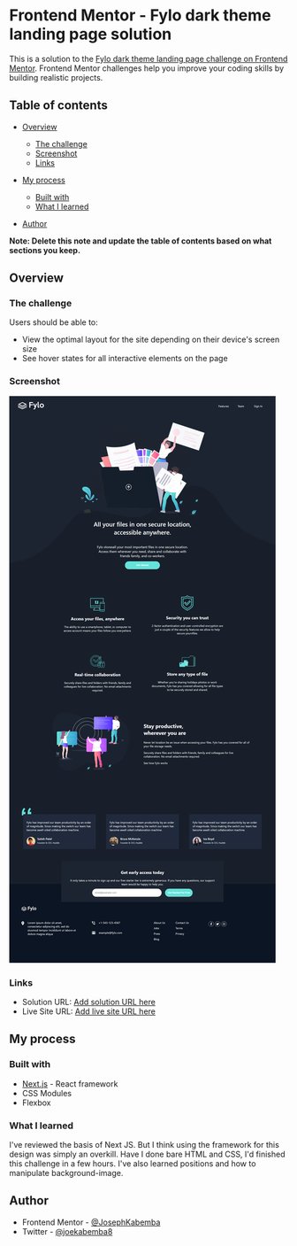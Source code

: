 # Frontend Mentor - Fylo dark theme landing page solution

This is a solution to the [Fylo dark theme landing page challenge on Frontend Mentor](https://www.frontendmentor.io/challenges/fylo-dark-theme-landing-page-5ca5f2d21e82137ec91a50fd). Frontend Mentor challenges help you improve your coding skills by building realistic projects.

## Table of contents

- [Overview](#overview)
  - [The challenge](#the-challenge)
  - [Screenshot](#screenshot)
  - [Links](#links)
- [My process](#my-process)

  - [Built with](#built-with)
  - [What I learned](#what-i-learned)

- [Author](#author)

**Note: Delete this note and update the table of contents based on what sections you keep.**

## Overview

### The challenge

Users should be able to:

- View the optimal layout for the site depending on their device's screen size
- See hover states for all interactive elements on the page

### Screenshot

![](./fylo-dark-screenshot.png)

### Links

- Solution URL: [Add solution URL here](https://your-solution-url.com)
- Live Site URL: [Add live site URL here](https://your-live-site-url.com)

## My process

### Built with

- [Next.js](https://nextjs.org/) - React framework
- CSS Modules
- Flexbox

### What I learned

I've reviewed the basis of Next JS. But I think using the framework for this design was simply an overkill.
Have I done bare HTML and CSS, I'd finished this challenge in a few hours. I've also learned positions and how to manipulate background-image.

## Author

- Frontend Mentor - [@JosephKabemba](https://www.frontendmentor.io/profile/JosephKabemba)
- Twitter - [@joekabemba8](https://www.twitter.com/joekabemba8)
